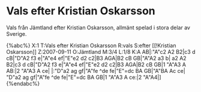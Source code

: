 # Vals efter Kristian Oskarsson

Vals från Jämtland efter Kristian Oskarsson, allmänt spelad i stora delar av Sverige.

{%abc%}
X:1
T:Vals efter Kristian Oskarsson
R:vals
S:efter [[!Kristian Oskarsson]]
Z:2007-09-11
O:Jämtland
M:3/4
L:1/8
K:A
AB|:"A"c2 A2 B2|c3 d cB|"D"A2 f3 e|"A"e4 ef|"E"e2 d2 c2|B3 AGA|B2 cB GB|"A"A2 a3 b|
a2 A2 B2|c3 d cB|"D"A2 f3 e|"A"e4 ef|"E"e2 d2 c2|B3 AGA|B2 cB GB|1 "A"A3 A AB:|2 "A"A3 A ce|
|:"D"a2 ag gf|"A"fe ^de fe|"E"=dc BA GB|"A"BA Ac ce|
"D"a2 ag gf|"A"fe ^de fe|"E"=dc BA GB|1 "A"A3 A ce:|2 "A"A4|]
{%endabc%}

